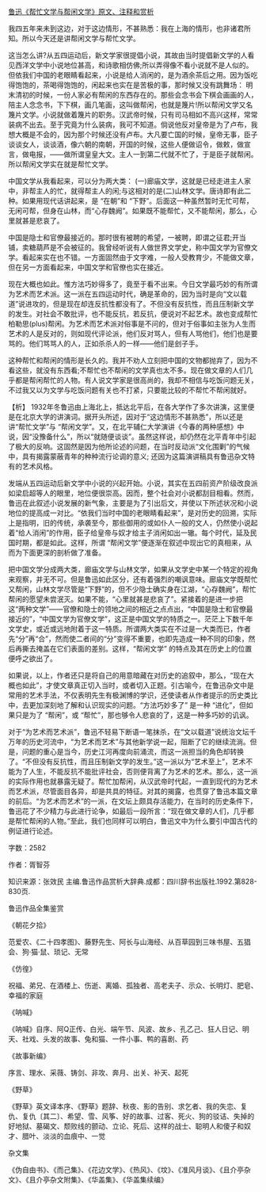 [鲁迅《帮忙文学与帮闲文学》原文、注释和赏析](https://www.vrrw.net/wx/9821.html)

我四五年来未到这边，对于这边情形，不甚熟悉：我在上海的情形，也非诸君所知。所以今天还是讲帮闲文学与帮忙文学。

这当怎么讲?从五四运动后，新文学家很提倡小说，其故由当时提倡新文学的人看见西洋文学中小说地位甚高，和诗歌相仿佛;所以弄得像不看小说就不是人似的。但依我们中国的老眼睛看起来，小说是给人消闲的，是为酒余茶后之用。因为饭吃得饱饱的，茶喝得饱饱的，闲起来也实在是苦极的事，那时候又没有跳舞场： 明末清初的时候，一份人家必有帮闲的东西存在的。那些会念书会下棋会画画的人，陪主人念念书，下下棋，画几笔画，这叫做帮闲，也就是篾片!所以帮闲文学又名篾片文学。小说就做着篾片的职务。汉武帝时候，只有司马相如不高兴这样，常常装病不出去。至于究竟为什么装病，我可不知道。倘说他反对皇帝是为了卢布，我想大概是不会的，因为那个时候还没有卢布。大凡要亡国的时候，皇帝无事，臣子谈谈女人，谈谈酒，像六朝的南朝，开国的时候，这些人便做诏令，做敕，做宣言，做电报，——做所谓皇皇大文。主人一到第二代就不忙了，于是臣子就帮闲。所以帮闲文学实在就是帮忙文学。

中国文学从我看起来，可以分为两大类： (一)廊庙文学，这就是已经走进主人家中，非帮主人的忙，就得帮主人的闲;与这相对的是(二)山林文学。唐诗即有此二种。如果用现代话讲起来，是 “在朝”和 “下野”。后面这一种虽然暂时无忙可帮，无闲可帮，但身在山林，而“心存魏阙”。如果既不能帮忙，又不能帮闲，那么，心里就甚是悲哀了。

中国是隐士和官僚最接近的。那时很有被聘的希望，一被聘，即谓之征君;开当铺，卖糖葫芦是不会被征的。我曾经听说有人做世界文学史，称中国文学为官僚文学。看起来实在也不错。一方面固然由于文字难，一般人受教育少，不能做文章，但在另一方面看起来，中国文学和官僚也实在接近。

现在大概也如此。惟方法巧妙得多了，竟至于看不出来。今日文学最巧妙的有所谓为艺术而艺术派。这一派在五四运动时代，确是革命的，因为当时是向“文以载道”说进攻的，但是现在却连反抗性都没有了。不但没有反抗性，而且压制新文学的发生。对社会不敢批评，也不能反抗，若反抗，便说对不起艺术。故也变成帮忙柏勒思(plus)帮闲。为艺术而艺术派对俗事是不问的，但对于俗事如主张为人生而艺术的人是反对的，则如现代评论派，他们反对骂人，但有人骂他们，他们也是要骂的。他们骂骂人的人，正如杀杀人的一样——他们是刽子手。

这种帮忙和帮闲的情形是长久的。我并不劝人立刻把中国的文物都抛弃了，因为不看这些，就没有东西看;不帮忙也不帮闲的文学真也太不多。现在做文章的人们几乎都是帮闲帮忙的人物。有人说文学家是很高尚的，我却不相信与吃饭问题无关，不过我又以为文学与吃饭问题有关也不打紧，只要能比较的不帮忙不帮闲就好。



【析】 1932年冬鲁迅由上海北上，抵达北平后，在各大学作了多次讲演，这里便是在北京大学的讲演词。据开头所述，因对于“这边情形不甚熟悉”，所以还是讲“帮忙文学”与 “帮闲文学”。又，在北平辅仁大学演讲《今春的两种感想》中说，因“没豫备什么”，所以“就随便谈谈”。虽然这样说，却仍然在北平青年中引起了极大的反响。这固然是因为他所论述的问题，在当时反动派“文化围剿”的气候中，具有揭露蒙蔽青年的种种流行论调的意义; 还因为这篇演讲稿具有鲁迅杂文特有的艺术风格。

发端从五四运动后新文学中小说的兴起开始。小说，其实在五四前资产阶级改良派如梁启超等人的眼里，地位便很崇高。因而，整个社会对小说都刮目相看。然而，鲁迅在此叙述小说发展的新气象，主要是为了引出后文，并使以下所述状况和小说地位的提高成一对比。“依我们当时中国的老眼睛看起来”，是对历史的回溯，实际上是指明，旧的传统，承袭至今，那些御用的或如仆人一般的文人，仍然使小说起着“给人消闲”的作用，臣子给皇帝与奴才给主子消闲如出一辙。每个时代，延及民国时期，都是如此。这样，所谓 “帮闲文学”便逐渐在叙述中现出它的真相来，从而为下面更深的剖析做了准备。

把中国文学分成两大类，廊庙文学与山林文学，如果从文学史中某一个特定的视角来观察，并无不可。但是鲁迅如此区分，还有着强烈的嘲讽意味。廊庙文学既帮忙又帮闲，山林文学尽管是“下野”的，但不少隐士确实身在江湖，“心存魏阙”，帮忙帮闲的愿望未尝泯灭。如果不能，“心里就甚是悲哀了”。紧接着的是进一步把这“两种文学”——官僚和隐士的领地之间的相近之点点出，“中国是隐士和官僚最接近的”，“中国文学为官僚文学”，这正是中国文学的特质之一。茫茫上下数千年文学史，或近或远地附着于这一特质。所谓两大类实在不过是一大类而已，作者先“分”再“合”，然而使二者间的“分”变得不重要，也即先造成一种不同的印象，然后再撕去掩盖在它们表面的差别。这样，“帮闲文学” 的特点及其在历史上的位置便呼之欲出了。

如果说，以上，作者还只是将自己的用意暗藏在对历史的追叙中，那么，“现在大概也如此”，才使文章真正切入当时，或者切入正题。引古喻今，在鲁迅杂文中是常用的艺术手法，不仅表明先生有极渊博的学识，还使读者从作者提示的历史类比中，去更加深刻地了解和认识现实的问题。“方法巧妙多了” 是一种 “进化”，但如果只是为了 “帮闲”，或 “帮忙”，那也够令人悲哀的了，这是一种多巧妙的讥讽。

对于“为艺术而艺术派”，鲁迅不轻易下断语一笔抹杀，在“文以载道”说统治文坛千万年的历史河流中，“为艺术而艺术”与其他新学说一起，阻断了它的继续流淌。但是，问题的重心是当今，历史江河再度向前涌流，而这一派担当的角色却转换了。“不但没有反抗性，而且压制新文学的发生。”这一派以为“艺术至上”，艺术不能为了人生，不能反抗不能批评社会，否则便背离了为艺术的艺术。那么，这一派的实际作用也就暴露无疑了。帮忙加帮闲，从汉武帝时代起，一直到现代的为艺术而艺术派，尽管面目各异，却是共具的特征。对其的揭露，也贯穿了鲁迅本篇文章的前后。“为艺术而艺术”的一派，在文坛上颇具存活能力，在当时的历史条件下，鲁迅花了不少精力与此进行论争，如最后一段所言：“现在做文章的人们，几乎都是帮忙帮闲的人物。”至此，我们也同样可以明白，鲁迅文中为什么要引中国古代的例证进行论述。

字数：2582

作者：胥智芬

知识来源：张效民 主编.鲁迅作品赏析大辞典.成都：四川辞书出版社.1992.第828-830页.

鲁迅作品全集鉴赏

《朝花夕拾》

范爱农、《二十四孝图》、藤野先生、阿长与山海经、从百草园到三味书屋、五猖会、狗·猫·鼠、琐记、无常

《仿徨》

祝福、弟兄、在酒楼上、伤逝、离婚、孤独者、高老夫子、示众、长明灯、肥皂、幸福的家庭

《呐喊》

《呐喊》自序、阿Q正传、白光、端午节、风波、故乡、孔乙己、狂人日记、明天、社戏、头发的故事、兔和猫、一件小事、鸭的喜剧、药

《故事新编》

序言、理水、采薇、铸剑、非攻、奔月、出关、补天、起死

《野草》

《野草》英文译本序、《野草》题辞、秋夜、影的告别、求乞者、我的失恋、复仇、复仇〔其二〕、希望、雪、风筝、好的故事、过客、死火、狗的驳诘、失掉的好地狱、墓碣文、颓败线的颤动、立论、死后、这样的战士、聪明人和傻子和奴才、腊叶、淡淡的血痕中、一觉

杂文集

《伪自由书》、《而己集》、《花边文学》、《热风》、《坟》、《准风月谈》、《且介亭杂文》、《且介亭杂文附集》、《华盖集》、《华盖集续编》

